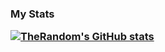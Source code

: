 <h3> My Stats 

[![TheRandom's GitHub stats](https://github-readme-stats.vercel.app/api?username=theRandom12&theme=onedark)](https://github.com/theRandom12/github-readme-stats)
